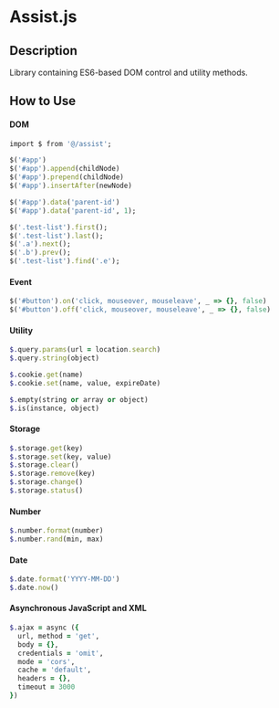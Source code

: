 # Assist.js

## Description
Library containing ES6-based DOM control and utility methods.

## How to Use
#### DOM
```ruby
import $ from '@/assist';

$('#app')
$('#app').append(childNode)
$('#app').prepend(childNode)
$('#app').insertAfter(newNode)

$('#app').data('parent-id')
$('#app').data('parent-id', 1);

$('.test-list').first();
$('.test-list').last();
$('.a').next();
$('.b').prev();
$('.test-list').find('.e');

```
#### Event
```ruby
$('#button').on('click, mouseover, mouseleave', _ => {}, false)
$('#button').off('click, mouseover, mouseleave', _ => {}, false)
```

#### Utility
```ruby
$.query.params(url = location.search)
$.query.string(object)

$.cookie.get(name)
$.cookie.set(name, value, expireDate)

$.empty(string or array or object)
$.is(instance, object)
```

#### Storage
```ruby
$.storage.get(key)
$.storage.set(key, value)
$.storage.clear()
$.storage.remove(key)
$.storage.change()
$.storage.status()
```

#### Number
```ruby
$.number.format(number)
$.number.rand(min, max)
```

#### Date
```ruby
$.date.format('YYYY-MM-DD')
$.date.now()
```

#### Asynchronous JavaScript and XML
```ruby
$.ajax = async ({ 
  url, method = 'get', 
  body = {}, 
  credentials = 'omit', 
  mode = 'cors', 
  cache = 'default', 
  headers = {}, 
  timeout = 3000 
})
```




